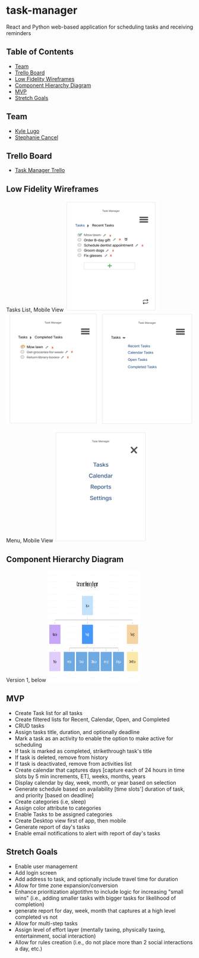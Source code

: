 # task-manager
React and Python web-based application for scheduling tasks and receiving reminders

## Table of Contents
- [Team](#team)
- [Trello Board](#trello-board)
- [Low Fidelity Wireframes](#low-fidelity-wireframes)
- [Component Hierarchy Diagram](#component-hierarchy-diagram)
- [MVP](#mvp)
- [Stretch Goals](#stretch-goals)

## Team
- [Kyle Lugo](https://github.com/kjl56)
- [Stephanie Cancel](https://github.com/persefy)

## Trello Board
- [Task Manager Trello](https://trello.com/b/TCpZaEZJ/task-manager)

## Low Fidelity Wireframes
Tasks List, Mobile View
<kbd><img src="./readme-files/RecentTasks.png" width="250" height="300"></kbd>
<kbd><img src="./readme-files/CompletedTasks.png" width="250" height="300"></kbd>
<kbd><img src="./readme-files/TasksMenu.png" width="250" height="300"></kbd>

Menu, Mobile View
<kbd><img src="./readme-files/NavMenu.png" width="250" height="300"></kbd>

## Component Hierarchy Diagram
Version 1, below
<kbd><img src="./readme-files/CHD.png" width="250" height="300"></kbd>

## MVP
- Create Task list for all tasks
- Create filtered lists for Recent, Calendar, Open, and Completed
-  CRUD tasks
- Assign tasks title, duration, and optionally deadline
- Mark a task as an activity to enable the option to make active for scheduling
- If task is marked as completed, strikethrough task's title
- If task is deleted, remove from history
- If task is deactivated, remove from activities list
- Create calendar that captures days [capture each of 24 hours in time slots by 5 min increments, ET], weeks, months, years
- Display calendar by day, week, month, or year based on selection
- Generate schedule based on availability [time slots'] duration of task, and priority [based on deadline]
- Create categories (i.e, sleep)
- Assign color attribute to categories
- Enable Tasks to be assigned categories
- Create Desktop view first of app, then mobile
- Generate report of day's tasks
- Enable email notifications to alert with report of day's tasks

  
## Stretch Goals
- Enable user management
- Add login screen
- Add address to task, and optionally include travel time for duration
- Allow for time zone expansion/conversion
- Enhance prioritization algotithm to include logic for increasing "small wins" (i.e., adding smaller tasks with bigger tasks for likelihood of completion)
- generate report for day, week, month that captures at a high level completed vs not   
- Allow for multi-step tasks
- Assign level of effort layer (mentally taxing, physically taxing, entertainment, social interaction)
- Allow for rules creation (i.e., do not place more than 2 social interactions a day, etc.)
